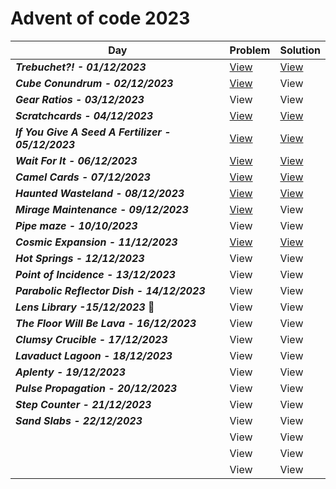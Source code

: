# Advent of code 2023


| Day  | Problem | Solution |
| ------------- | ------------- | ------------- |
| ***Trebuchet?! - 01/12/2023***  | [View](https://github.com/NadyaRadeva/Advent-of-code-2023/blob/main/Day%201%20-%20Trebuchet/Problem) | [View](https://github.com/NadyaRadeva/Advent-of-code-2023/blob/main/Day%201%20-%20Trebuchet/Source.cpp) |
| ***Cube Conundrum - 02/12/2023***  | [View](https://github.com/NadyaRadeva/Advent-of-code-2023/blob/main/Day%202%20-%20Cube%20Conundrum/Problem) | View |
|***Gear Ratios - 03/12/2023*** | View | View |
| ***Scratchcards - 04/12/2023*** | [View](https://github.com/NadyaRadeva/Advent-of-code-2023/blob/main/Day%204%20-%20Scratchcards/Problem) | [View](https://github.com/NadyaRadeva/Advent-of-code-2023/blob/main/Day%204%20-%20Scratchcards/Source.cpp) |
| ***If You Give A Seed A Fertilizer - 05/12/2023***  | [View](https://github.com/NadyaRadeva/Advent-of-code-2023/blob/main/Day%205%20-%20If%20You%20Give%20A%20Seed%20A%20Fertilizer/Problem) | [View](https://github.com/NadyaRadeva/Advent-of-code-2023/blob/main/Day%205%20-%20If%20You%20Give%20A%20Seed%20A%20Fertilizer/Source.cpp)  |
| ***Wait For It - 06/12/2023***  |  [View](https://github.com/NadyaRadeva/Advent-of-code-2023/blob/main/Day%206%20-%20Wait%20For%20It/Problem) | [View](https://github.com/NadyaRadeva/Advent-of-code-2023/blob/main/Day%206%20-%20Wait%20For%20It/Source.cpp) |
| ***Camel Cards - 07/12/2023***  | [View](https://github.com/NadyaRadeva/Advent-of-code-2023/blob/main/Day%207%20-%20Camel%20Cards/Problem) | [View](https://github.com/NadyaRadeva/Advent-of-code-2023/blob/main/Day%207%20-%20Camel%20Cards/Source.cpp) |
| ***Haunted Wasteland - 08/12/2023***  | [View](https://github.com/NadyaRadeva/Advent-of-code-2023/blob/main/Day%208%20-%20Haunted%20Wasteland/Problem) | [View](https://github.com/NadyaRadeva/Advent-of-code-2023/blob/main/Day%208%20-%20Haunted%20Wasteland/Source.cpp) |
| ***Mirage Maintenance - 09/12/2023***  | [View](https://github.com/NadyaRadeva/Advent-of-code-2023/blob/main/Day%209%20-%20Mirage%20Maintenance/Problem) | View |
| ***Pipe maze - 10/10/2023*** | View | View |
| ***Cosmic Expansion - 11/12/2023***| [View](https://github.com/NadyaRadeva/Advent-of-code-2023/blob/main/Day%2011%20-%20Cosmic%20Expansion/Problem) | [View](https://github.com/NadyaRadeva/Advent-of-code-2023/blob/main/Day%2011%20-%20Cosmic%20Expansion/Source.cpp) |
| ***Hot Springs - 12/12/2023*** | View | View |
| ***Point of Incidence - 13/12/2023*** | View | View |
| ***Parabolic Reflector Dish - 14/12/2023***| View | View |
| ***Lens Library -15/12/2023***  :birthday: | View | View |
| ***The Floor Will Be Lava - 16/12/2023*** | View | View |
| ***Clumsy Crucible - 17/12/2023*** | View | View |
| ***Lavaduct Lagoon - 18/12/2023*** | View | View |
| ***Aplenty - 19/12/2023*** | View | View |
| ***Pulse Propagation - 20/12/2023*** | View | View |
| ***Step Counter - 21/12/2023*** | View | View |
| ***Sand Slabs - 22/12/2023***| View | View |
| | View | View |
| | View | View |
| | View | View |
